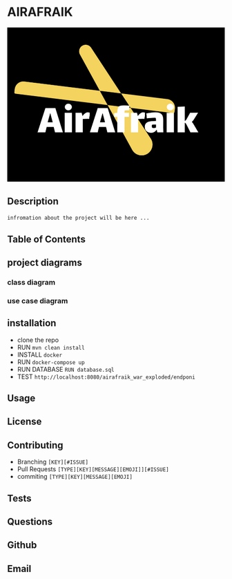# AIRAFRAIK  

![AIRAFRIK LOGO](./assets/airafrik-logo-yellow.svg)


## Description
    infromation about the project will be here ... 
## Table of Contents
## project diagrams 
### class diagram

### use case diagram
## installation

- clone the repo
- RUN `mvn clean install`
- INSTALL `docker`
- RUN `docker-compose up`
- RUN DATABASE `RUN database.sql`
- TEST `http://localhost:8080/airafraik_war_exploded/endponi`

## Usage
## License
## Contributing
- Branching `[KEY][#ISSUE]`
- Pull Requests `[TYPE][KEY][MESSAGE][EMOJI]][#ISSUE]`
- commiting `[TYPE][KEY][MESSAGE][EMOJI]`
## Tests
## Questions
## Github
## Email
